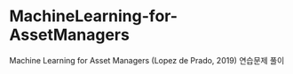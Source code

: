 # MachineLearning-for-AssetManagers
Machine Learning for Asset Managers (Lopez de Prado, 2019) 연습문제 풀이
